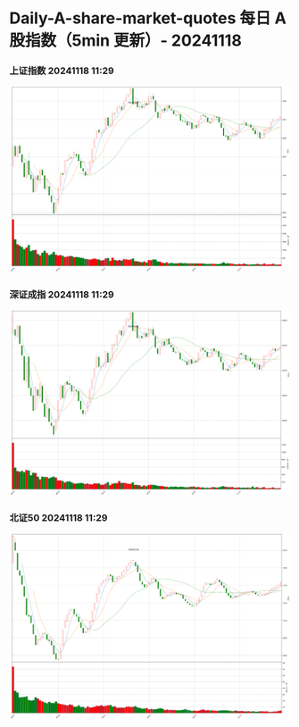 
# Daily-A-share-market-quotes 每日 A 股指数（5min 更新）- 20241118

### 上证指数 20241118 11:29
![](./fig/2024/11/20241118-sh000001.png)

### 深证成指 20241118 11:29
![](./fig/2024/11/20241118-sz399001.png)

### 北证50 20241118 11:29
![](./fig/2024/11/20241118-bj899050.png)
